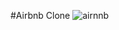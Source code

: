 #Airbnb Clone
![airnnb](https://github.com/AbdulTechX/airbnb_practice/assets/125444167/15022ea7-d62e-490c-a7ed-0ae36cdd89d0)

